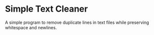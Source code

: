 # Simple Text Cleaner
A simple program to remove duplicate lines in text files while preserving whitespace and newlines.   
